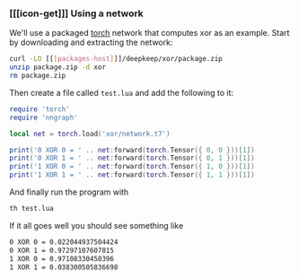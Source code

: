 ### [[[icon-get]]] Using a network
We'll use a packaged [torch](http://torch.ch) network that computes xor as an
example. Start by downloading and extracting the network:

```bash
curl -LO [[[packages-host]]]/deepkeep/xor/package.zip
unzip package.zip -d xor
rm package.zip
```

Then create a file called `test.lua` and add the following to it:

```lua
require 'torch'
require 'nngraph'

local net = torch.load('xor/network.t7')

print('0 XOR 0 = ' .. net:forward(torch.Tensor({ 0, 0 }))[1])
print('0 XOR 1 = ' .. net:forward(torch.Tensor({ 0, 1 }))[1])
print('1 XOR 0 = ' .. net:forward(torch.Tensor({ 1, 0 }))[1])
print('1 XOR 1 = ' .. net:forward(torch.Tensor({ 1, 1 }))[1])
```

And finally run the program with

```bash
th test.lua
```

If it all goes well you should see something like

```bash
0 XOR 0 = 0.022044937504424
0 XOR 1 = 0.97297107607815
1 XOR 0 = 0.97108330450396
1 XOR 1 = 0.038300505836698
```
